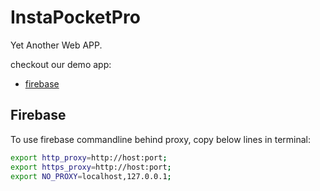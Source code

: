 # InstaPocketPro

Yet Another Web APP.

checkout our demo app:

* [firebase](https://instapocketpro.firebaseapp.com)

## Firebase

To use firebase commandline behind proxy, copy below lines in terminal:

```bash
export http_proxy=http://host:port;
export https_proxy=http://host:port;
export NO_PROXY=localhost,127.0.0.1;
```
